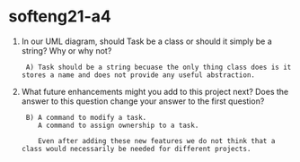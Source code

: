 # softeng21-a4

1. In our UML diagram, should Task be a class or should it simply be a string?  Why or why not?

        A) Task should be a string becuase the only thing class does is it stores a name and does not provide any useful abstraction. 
3. What future enhancements might you add to this project next?  Does the answer to this question change your answer to the first question?

        B) A command to modify a task.
           A command to assign ownership to a task.

           Even after adding these new features we do not think that a class would necessarily be needed for different projects.
